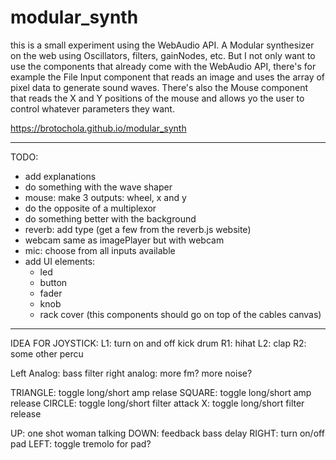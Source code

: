 # modular_synth

this is a small experiment using the WebAudio API.
A Modular synthesizer on the web using Oscillators, filters, gainNodes, etc.
But I not only want to use the components that already come with the WebAudio API, there's for example the File Input component that reads an image and uses the array of pixel data to generate sound waves. There's also the Mouse component that reads the X and Y positions of the mouse and allows yo the user to control whatever parameters they want.


https://brotochola.github.io/modular_synth


-------------------------

TODO:


* add explanations
* do something with the wave shaper
* mouse: make 3 outputs: wheel, x and y
* do the opposite of a multiplexor
* do something better with the background
* reverb: add type (get a few from the reverb.js website)
* webcam same as imagePlayer but with webcam
* mic: choose from all inputs available
* add UI elements:
    * led
    * button
    * fader
    * knob
    * rack cover (this components should go on top of the cables canvas)




------------------

IDEA FOR JOYSTICK:
L1: turn on and off kick drum
R1: hihat
L2: clap
R2: some other percu

Left Analog: bass filter
right analog: more fm? more noise?

TRIANGLE: toggle long/short amp relase
SQUARE: toggle long/short amp release
CIRCLE: toggle long/short filter attack
X: toggle long/short filter release

UP: one shot woman talking
DOWN: feedback bass delay
RIGHT: turn on/off pad
LEFT: toggle tremolo for pad?